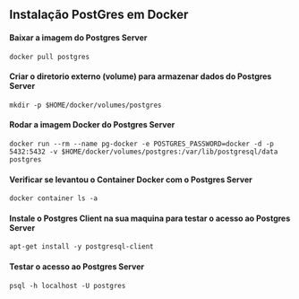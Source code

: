 ## Instalação PostGres em Docker

#### Baixar a imagem do Postgres Server
```
docker pull postgres
```

#### Criar o diretorio externo (volume) para armazenar dados do Postgres Server
```
mkdir -p $HOME/docker/volumes/postgres
```

#### Rodar a imagem Docker do Postgres Server
```
docker run --rm --name pg-docker -e POSTGRES_PASSWORD=docker -d -p 5432:5432 -v $HOME/docker/volumes/postgres:/var/lib/postgresql/data postgres
```

#### Verificar se levantou o Container Docker com o Postgres Server
```
docker container ls -a
```

#### Instale o Postgres Client na sua maquina para testar o acesso ao Postgres Server
```
apt-get install -y postgresql-client
```

#### Testar o acesso ao Postgres Server
```
psql -h localhost -U postgres
```





